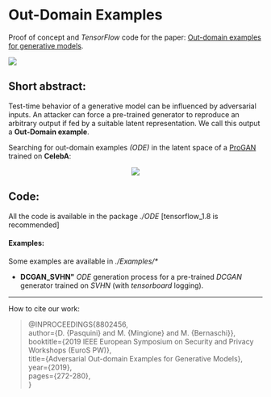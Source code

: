 # Out-Domain Examples

Proof of concept and *TensorFlow* code for the paper: [Out-domain examples for generative models](https://arxiv.org/abs/1903.02926).

![](./imgs/header.png)

## Short abstract:

Test-time behavior of a generative model can be influenced by adversarial inputs.  An attacker can force a pre-trained generator to reproduce an arbitrary output if fed by a suitable latent representation. We call this output a **Out-Domain example**. 

Searching for out-domain examples *(ODE)* in the latent space of a [ProGAN](https://tfhub.dev/google/progan-128/1) trained on **CelebA**:

<p align="center">
	<img src ="./imgs/ODE.gif" />
</p>

## Code:

All the code is available in the package *./ODE*   [tensorflow_1.8  is recommended]

#### Examples:

Some examples are available in  *./Examples/\**

* **DCGAN_SVHN"**  *ODE* generation process for a pre-trained *DCGAN* generator trained on *SVHN* (with *tensorboard* logging).

---
How to cite our work:
> @INPROCEEDINGS{8802456,<br>
author={D. {Pasquini} and M. {Mingione} and M. {Bernaschi}},<br>
booktitle={2019 IEEE European Symposium on Security and Privacy Workshops (EuroS PW)},<br>
title={Adversarial Out-domain Examples for Generative Models}, <br>
year={2019},  <br>
pages={272-280},<br>
}
